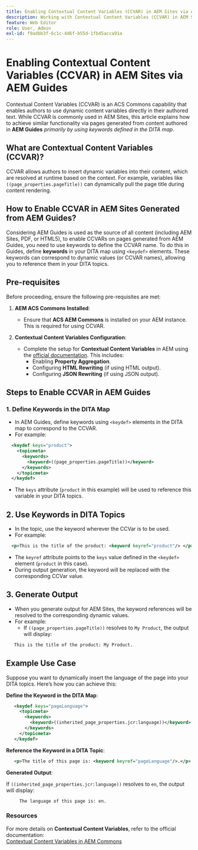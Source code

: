 ```yaml
---
title: Enabling Contextual Content Variables (CCVAR) in AEM Sites via AEM Guides
description: Working with Contextual Content Variables (CCVAR) in AEM Sites via AEM Guides
feature: Web Editor
role: User, Admin
exl-id: f9adbb3f-6c1c-4d6f-b55d-1fb45acca91a
---
```

# Enabling Contextual Content Variables (CCVAR) in AEM Sites via AEM Guides

Contextual Content Variables (CCVAR) is an ACS Commons capability that enables authors to use dynamic content variables directly in their authored text. While CCVAR is commonly used in AEM Sites, this article explains how to achieve similar functionality via pages generated from content authored in **AEM Guides** *primarily by using keywords defined in the DITA map*.


## What are Contextual Content Variables (CCVAR)?

CCVAR allows authors to insert dynamic variables into their content, which are resolved at runtime based on the context. For example, variables like `((page_properties.pageTitle))` can dynamically pull the page title during content rendering.


## How to Enable CCVAR in AEM Sites Generated from AEM Guides?

Considering AEM Guides is used as the source of all content (including AEM Sites, PDF, or HTML5), to enable CCVARs on pages generated from AEM Guides, you need to use keywords to define the CCVAR name. To do this in Guides, define **keywords** in your DITA map using `<keydef>` elements. These keywords can correspond to dynamic values (or CCVAR names), allowing you to reference them in your DITA topics.


## Pre-requisites

Before proceeding, ensure the following pre-requisites are met:

1. **AEM ACS Commons Installed**:
   - Ensure that **ACS AEM Commons** is installed on your AEM instance. This is required for using CCVAR.

2. **Contextual Content Variables Configuration**:
   - Complete the setup for **Contextual Content Variables** in AEM using the [official documentation](https://adobe-consulting-services.github.io/acs-aem-commons/features/contextual-content-variables/index.html). This includes:
     - Enabling **Property Aggregation**.
     - Configuring **HTML Rewriting** (if using HTML output).
     - Configuring **JSON Rewriting** (if using JSON output).



## Steps to Enable CCVAR in AEM Guides

### 1. Define Keywords in the DITA Map

- In AEM Guides, define keywords using `<keydef>` elements in the DITA map to correspond to the CCVAR.
- For example:

```xml
  <keydef keys="product">
    <topicmeta>
      <keywords>
        <keyword>((page_properties.pageTitle))</keyword>
      </keywords>
    </topicmeta>
  </keydef>
```
  
- The `keys` attribute (`product` in this example) will be used to reference this variable in your DITA topics.


## 2. Use Keywords in DITA Topics

- In the topic, use the keyword wherever the CCVar is to be used.
- For example:

```xml
  <p>This is the title of the product: <keyword keyref="product"/> </p>
```
  
- The `keyref` attribute points to the `keys` value defined in the `<keydef>` element (`product` in this case).
- During output generation, the keyword will be replaced with the corresponding CCVar value.


## 3. Generate Output

- When you generate output for AEM Sites, the keyword references will be resolved to the corresponding dynamic values.
- For example:
  - If `((page_properties.pageTitle))` resolves to `My Product`, the output will display:

```xml
   This is the title of the product: My Product.
```


## Example Use Case

Suppose you want to dynamically insert the language of the page into your DITA topics. Here’s how you can achieve this:

**Define the Keyword in the DITA Map**:

```xml
   <keydef keys="pageLanguage">
     <topicmeta>
       <keywords>
         <keyword>((inherited_page_properties.jcr:language))</keyword>
       </keywords>
     </topicmeta>
   </keydef>
```

**Reference the Keyword in a DITA Topic**:

```xml
   <p>The title of this page is: <keyword keyref="pageLanguage"/>.</p>
```

**Generated Output**:

If `((inherited_page_properties.jcr:language))` resolves to `en`, the output will display:
    
```
     The language of this page is: en.
```

   
### Resources

For more details on **Contextual Content Variables**, refer to the official documentation:  
[Contextual Content Variables in AEM Commons](https://adobe-consulting-services.github.io/acs-aem-commons/features/contextual-content-variables/index.html)
